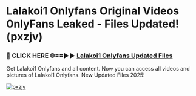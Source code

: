 # Lalakoi1 Onlyfans Original Videos 0nlyFans Leaked - Files Updated! (pxzjv)

<h3>🔴 CLICK HERE 🌐==►► <a href="https://tinyurl.com/ehrbuxhb" rel="nofollow">Lalakoi1 Onlyfans Updated Files</a></h3>

Get Lalakoi1 Onlyfans and all content. Now you can access all videos and pictures of Lalakoi1 Onlyfans. New Updated Files 2025!

[![pxzjv](https://i.imgur.com/lVYEuWS.gif)](https://tinyurl.com/ehrbuxhb)
